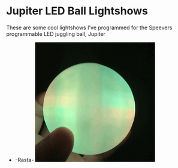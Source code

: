 # Jupiter LED Ball Lightshows

These are some cool lightshows I've programmed for the Speevers programmable LED juggling ball, Jupiter

- -Rasta-
![rasta](https://github.com/Banjerr/jupiter-ball-lightshows/blob/master/rasta.gif?raw=true)
